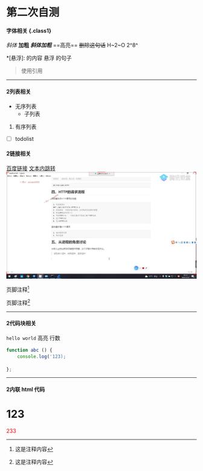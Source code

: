 # 第二次自测
#### 字体相关 {.class1}
*斜体*
**加粗**
***斜体加粗***
==高亮==
~~删除这句话~~
H~2~O
2^8^

*[悬浮]: 的内容
悬浮 的句子

>使用引用

---

#### 2列表相关

- 无序列表
  - 子列表
1. 有序列表

- [ ] todolist


#### 2链接相关

[百度链接](https://baidu.com)
[文本内跳转](#字体相关-class1)
![图片](old/下载.png)


页脚注释[^3]
[^3]: 这是注释内容

页脚注释[^4]
[^4]: 这是注释内容


---

#### 2代码块相关
`hello world`
高亮 行数
```javascript {.line-numbers highlight=[1-1 3-3]}
function abc () {
    console.log('123);

};
```

---

#### 2内联 html 代码
<h1>123</h1>
<div style="color: red">233</div>




